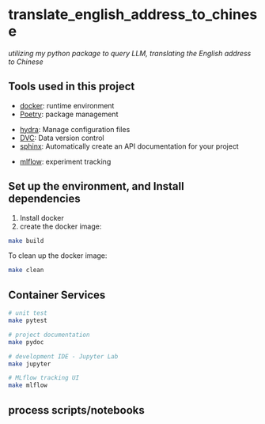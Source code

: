 # translate_english_address_to_chinese
*utilizing my python package to query LLM, translating the English address to Chinese*


## Tools used in this project
- [docker](https://www.docker.com/): runtime environment
- [Poetry](https://python-poetry.org/docs/#installation): package management
* [hydra](https://hydra.cc/): Manage configuration files
* [DVC](https://dvc.org/): Data version control
* [sphinx](https://www.sphinx-doc.org/en/master/): Automatically create an API documentation for your project
- [mlflow](https://mlflow.org/#core-concepts): experiment tracking


## Set up the environment, and Install dependencies
1. Install docker
2. create the docker image:
```bash
make build
```
To clean up the docker image:
```sh
make clean
```


## Container Services
```sh
# unit test
make pytest

# project documentation
make pydoc

# development IDE - Jupyter Lab
make jupyter

# MLflow tracking UI
make mlflow
```


## process scripts/notebooks
